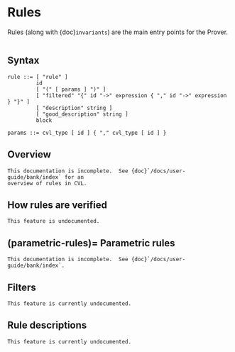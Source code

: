Rules
=====

Rules (along with {doc}`invariants`) are the main entry points for the Prover.

```{contents}
```

Syntax
------

```
rule ::= [ "rule" ]
         id
         [ "(" [ params ] ")" ]
         [ "filtered" "{" id "->" expression { "," id "->" expression } "}" ]
         [ "description" string ]
         [ "good_description" string ]
         block

params ::= cvl_type [ id ] { "," cvl_type [ id ] }

```

Overview
--------

```{todo}
This documentation is incomplete.  See {doc}`/docs/user-guide/bank/index` for an
overview of rules in CVL.
```

How rules are verified
----------------------

```{todo}
This feature is undocumented.
```

(parametric-rules)=
Parametric rules
----------------

```{todo}
This documentation is incomplete.  See {doc}`/docs/user-guide/bank/index`.
```


Filters
-------

```{todo}
This feature is currently undocumented.
```

Rule descriptions
-----------------

```{todo}
This feature is currently undocumented.
```

